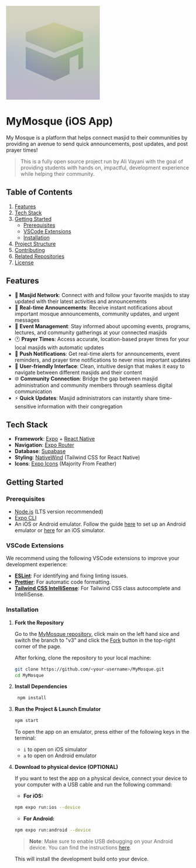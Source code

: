 ![MyMosque Logo](https://github.com/ali-vayani/MyMosque/blob/v3/assets/images/icon.png)

# MyMosque (iOS App)

My Mosque is a platform that helps connect masjid to their communities by providing an avenue to send quick announcements, post updates, and post prayer times!

> This is a fully open source project run by Ali Vayani with the goal of providing students with hands on, impactful, development experience while helping their community.


## Table of Contents
1. [Features](#features)
2. [Tech Stack](#tech-stack)
3. [Getting Started](#getting-started)
   - [Prerequisites](#prerequisites)
   - [VSCode Extensions](#vscode-extensions)
   - [Installation](#installation)
4. [Project Structure](#project-structure)
5. [Contributing](#contributing)
6. [Related Repositories](#related-repositories)
7. [License](#license)

## Features
- **🕌 Masjid Network**: Connect with and follow your favorite masjids to stay updated with their latest activities and announcements
- 📢 **Real-time Announcements**: Receive instant notifications about important mosque announcements, community updates, and urgent messages
- 📅 **Event Management**: Stay informed about upcoming events, programs, lectures, and community gatherings at your connected masjids
- 🕐 **Prayer Times**: Access accurate, location-based prayer times for your local masjids with automatic updates
- 🔔 **Push Notifications**: Get real-time alerts for announcements, event reminders, and prayer time notifications to never miss important updates
- 📱 **User-friendly Interface**: Clean, intuitive design that makes it easy to navigate between different masjids and their content
- 🌐 **Community Connection**: Bridge the gap between masjid administration and community members through seamless digital communication
- ⚡ **Quick Updates**: Masjid administrators can instantly share time-sensitive information with their congregation

## Tech Stack
- **Framework**: [Expo](https://expo.dev/) + [React Native](https://reactnative.dev/)
- **Navigation**: [Expo Router](https://docs.expo.dev/router/introduction/)
- **Database**: [Supabase](https://supabase.com/)
- **Styling**: [NativeWind](https://www.nativewind.dev/) (Tailwind CSS for React Native)
- **Icons**: [Expo Icons](https://icons.expo.fyi/Index) (Majority From Feather)

## Getting Started

### Prerequisites

- [Node.js](https://nodejs.org/) (LTS version recommended)
- [Expo CLI](https://docs.expo.dev/get-started/installation/)
- An iOS or Android emulator. Follow the guide [here](https://docs.expo.dev/workflow/android-studio-emulator/) to set up an Android emulator or [here](https://docs.expo.dev/workflow/ios-simulator/) for an iOS simulator.

### VSCode Extensions

We recommend using the following VSCode extensions to improve your development experience:

- **[ESLint](https://marketplace.visualstudio.com/items?itemName=dbaeumer.vscode-eslint)**: For identifying and fixing linting issues.
- **[Prettier](https://marketplace.visualstudio.com/items?itemName=esbenp.prettier-vscode)**: For automatic code formatting.
- **[Tailwind CSS IntelliSense](https://marketplace.visualstudio.com/items?itemName=bradlc.vscode-tailwindcss)**: For Tailwind CSS class autocomplete and IntelliSense.

### Installation

1. **Fork the Repository**

   Go to the [MyMosque repository](https://github.com/ali-vayani/MyMosque.git), click main on the left hand sice and switch the branch to "v3" and click the [Fork](https://github.com/ali-vayani/MyMosque.git) button in the top-right corner of the page.

   After forking, clone the repository to your local machine:

   ```sh
   git clone https://github.com/<your-username>/MyMosque.git
   cd MyMosque
   ```
2. **Install Dependencies**

   ```sh
    npm install
   ```
3. **Run the Project & Launch Emulator**
   ```sh
   npm start
   ```

   To open the app on an emulator, press either of the following keys in the terminal:

   - `i` to open on iOS simulator
   - `a` to open on Android emulator
  
   
4. **Download to physical device (OPTIONAL)**

   If you want to test the app on a physical device, connect your device to your computer
   with a USB cable and run the following command:

   - **For iOS:**

   ```sh
   npm expo run:ios --device
   ```

   - **For Android:**

   ```sh
   npm expo run:android --device
   ```

   > **Note**: Make sure to enable USB debugging on your Android device. You can find the instructions [here](https://developer.android.com/studio/debug/dev-options).

   This will install the development build onto your device.
